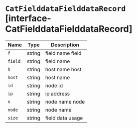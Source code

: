 # `CatFielddataFielddataRecord` [interface-CatFielddataFielddataRecord]

| Name | Type | Description |
| - | - | - |
| `f` | string | field name field |
| `field` | string | field name |
| `h` | string | host name host |
| `host` | string | host name |
| `id` | string | node id |
| `ip` | string | ip address |
| `n` | string | node name node |
| `node` | string | node name |
| `size` | string | field data usage |
